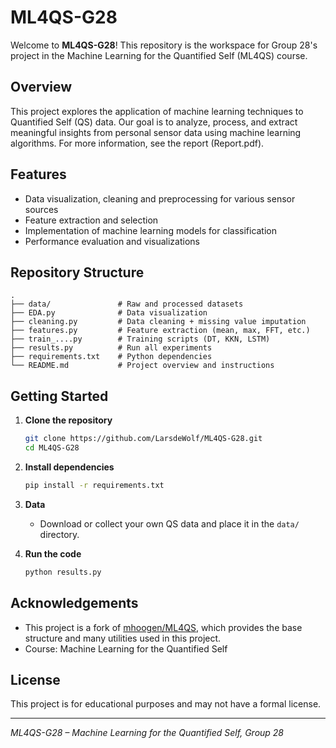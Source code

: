 # ML4QS-G28

Welcome to **ML4QS-G28**! This repository is the workspace for Group 28's project in the Machine Learning for the Quantified Self (ML4QS) course.

## Overview

This project explores the application of machine learning techniques to Quantified Self (QS) data. Our goal is to analyze, process, and extract meaningful insights from personal sensor data using machine learning algorithms. For more information, see the report (Report.pdf). 

## Features
- Data visualization, cleaning and preprocessing for various sensor sources
- Feature extraction and selection
- Implementation of machine learning models for classification 
- Performance evaluation and visualizations

## Repository Structure

```
.
├── data/               # Raw and processed datasets
├── EDA.py              # Data visualization
├── cleaning.py         # Data cleaning + missing value imputation
├── features.py         # Feature extraction (mean, max, FFT, etc.)
├── train_....py        # Training scripts (DT, KKN, LSTM)
├── results.py          # Run all experiments
├── requirements.txt    # Python dependencies
└── README.md           # Project overview and instructions
```

## Getting Started

1. **Clone the repository**
   ```bash
   git clone https://github.com/LarsdeWolf/ML4QS-G28.git
   cd ML4QS-G28
   ```

2. **Install dependencies**
   ```bash
   pip install -r requirements.txt
   ```

3. **Data**
   - Download or collect your own QS data and place it in the `data/` directory.

5. **Run the code**
   ```bash
   python results.py
   ```

## Acknowledgements

- This project is a fork of [mhoogen/ML4QS](https://github.com/mhoogen/ML4QS), which provides the base structure and many utilities used in this project.
- Course: Machine Learning for the Quantified Self

## License

This project is for educational purposes and may not have a formal license.

---

*ML4QS-G28 – Machine Learning for the Quantified Self, Group 28*
